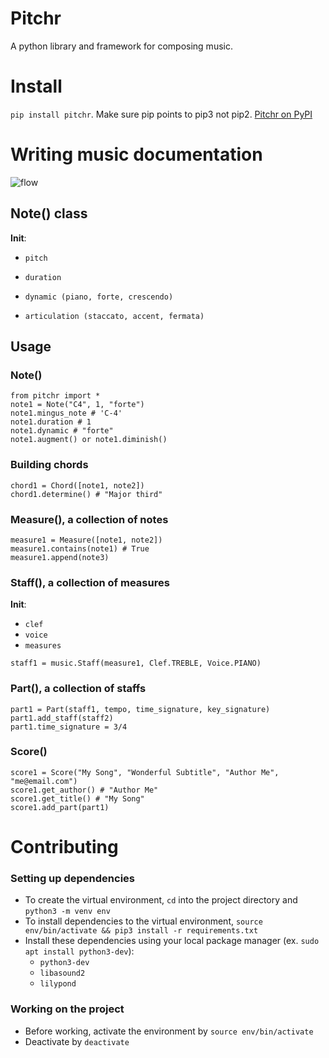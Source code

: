 # Pitchr
A python library and framework for composing music.

# Install
`pip install pitchr`.  Make sure pip points to pip3 not pip2. [Pitchr on PyPI](https://pypi.org/project/pitchr/)

# Writing music documentation

![flow](https://raw.githubusercontent.com/thedpws/pitcher/master/demo/flow.png)


## Note() class


**Init**:

- `pitch`

- `duration`

- `dynamic (piano, forte, crescendo)`

- `articulation (staccato, accent, fermata)`

## Usage

### Note()
    from pitchr import *
    note1 = Note("C4", 1, "forte")
    note1.mingus_note # 'C-4'
    note1.duration # 1
    note1.dynamic # "forte"
    note1.augment() or note1.diminish()

### Building chords

    chord1 = Chord([note1, note2])
    chord1.determine() # "Major third"


### Measure(), a collection of notes

    measure1 = Measure([note1, note2])
    measure1.contains(note1) # True
    measure1.append(note3)

### Staff(), a collection of measures

**Init**:
- `clef`
- `voice`
- `measures`


`staff1 = music.Staff(measure1, Clef.TREBLE, Voice.PIANO)`


### Part(), a collection of staffs

    part1 = Part(staff1, tempo, time_signature, key_signature)
    part1.add_staff(staff2)
    part1.time_signature = 3/4

### Score()

    score1 = Score("My Song", "Wonderful Subtitle", "Author Me", "me@email.com")
    score1.get_author() # "Author Me"
    score1.get_title() # "My Song"
    score1.add_part(part1)

# Contributing
### Setting up dependencies
* To create the virtual environment, `cd` into the project directory and `python3 -m venv env`
* To install dependencies to the virtual environment, `source env/bin/activate && pip3 install -r requirements.txt`
* Install these dependencies using your local package manager (ex. `sudo apt install python3-dev`):
  * `python3-dev`
  * `libasound2`
  * `lilypond`

### Working on the project
* Before working, activate the environment by `source env/bin/activate`
* Deactivate by `deactivate`
